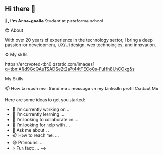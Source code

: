 ## Hi there 👋


**👋, I'm Anne-gaelle**
Student at plateforme school

😎 About 

With over 20 years of experience in the technology sector, I bring a deep passion for development, UX/UI design, web technologies, and innovation. 

⚙️ My skills

https://encrypted-tbn0.gstatic.com/images?q=tbn:ANd9GcQAuTSADSe2t2aPt44tTECoQs-FuHh8UhCOxg&s


My Skills

📫 How to reach me : Send me a message on my LinkedIn profil
Contact Me

Here are some ideas to get you started:

- 🔭 I’m currently working on ...
- 🌱 I’m currently learning ...
- 👯 I’m looking to collaborate on ...
- 🤔 I’m looking for help with ...
- 💬 Ask me about ...
- 📫 How to reach me: ...
- 😄 Pronouns: ...
- ⚡ Fun fact: ...
-->
